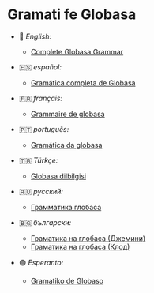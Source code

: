 # Gramati fe Globasa

- 🏴󠁧󠁢󠁥󠁮󠁧󠁿 _English:_
  - [Complete Globasa Grammar](./eng/)

- 🇪🇸 _español:_
  - [Gramática completa de Globasa](./spa/)

- 🇫🇷 _français:_
  - [Grammaire de globasa](./fr-gemini/)

- 🇵🇹 _português:_
  - [Gramática da globasa](./pt-gemini/)

- 🇹🇷 _Türkçe:_
  - [Globasa dilbilgisi](./tr-gemini/)

- 🇷🇺 _русский:_
  - [Грамматика глобаса](./ru-gemini/)

- 🇧🇬 _български:_
  - [Граматика на глобаса (Джемини)](./bg-gemini/)
  - [Граматика на глобаса (Клод)](./bg-claude/)

- 🟢 _Esperanto:_
  - [Gramatiko de Globaso](./eo-gemini/)

<!---
## Contributing

Do not edit the root `README.md` file, edit [docs/README.md](docs/README.md) instead

### Add new book

```sh
mdbook init ./books/new-book
just --yes sync-theme
# Edit `docs/README.md` and run:
just sync-readme
just build
```

### Build books

```sh
just --yes sync-theme
just clean-all build
# just serve
```
--->
